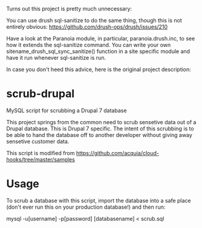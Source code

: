 Turns out this project is pretty much unnecessary:

You can use drush sql-sanitize to do the same thing, though this is not entirely obvious: https://github.com/drush-ops/drush/issues/210

Have a look at the Paranoia module, in particular, paranoia.drush.inc, to see how it extends the sql-sanitize command. You can write your own sitename_drush_sql_sync_sanitize() function in a site specific module and have it run whenever sql-sanitize is run.

In case you don't heed this advice, here is the original project description:

scrub-drupal
============

MySQL script for scrubbing a Drupal 7 database

This project springs from the common need to scrub sensetive data out of a Drupal database. This is Drupal 7 specific. The intent of this scrubbing is to be able to hand the database off to another developer without giving away sensetive customer data.

This script is modified from https://github.com/acquia/cloud-hooks/tree/master/samples

Usage
============

To scrub a database with this script, import the database into a safe place (don't ever run this on your production database!) and then run:

mysql -u[username] -p[password] [databasename] < scrub.sql
